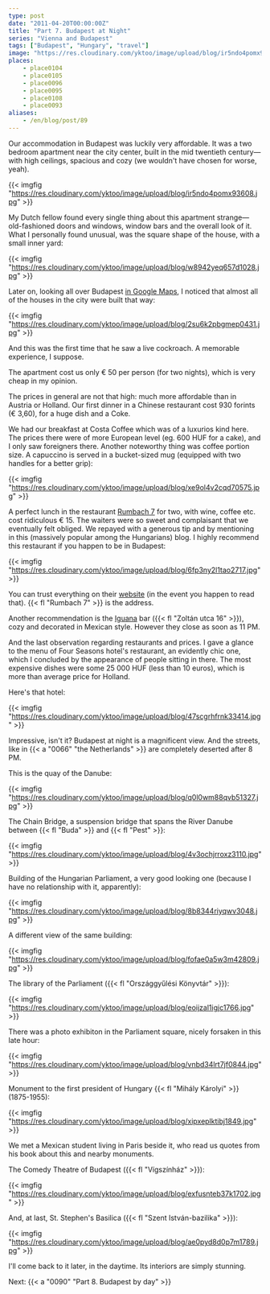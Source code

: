 ```yaml
---
type: post
date: "2011-04-20T00:00:00Z"
title: "Part 7. Budapest at Night"
series: "Vienna and Budapest"
tags: ["Budapest", "Hungary", "travel"]
image: "https://res.cloudinary.com/yktoo/image/upload/blog/ir5ndo4pomx93608.jpg"
places:
    - place0104
    - place0105
    - place0096
    - place0095
    - place0108
    - place0093
aliases:
    - /en/blog/post/89
---
```


Our accommodation in Budapest was luckily very affordable. It was a two bedroom apartment near the city center, built in the mid twentieth century—with high ceilings, spacious and cozy (we wouldn't have chosen for worse, yeah).

{{< imgfig "https://res.cloudinary.com/yktoo/image/upload/blog/ir5ndo4pomx93608.jpg" >}}

<!--more-->

My Dutch fellow found every single thing about this apartment strange—old-fashioned doors and windows, window bars and the overall look of it. What I personally found unusual, was the square shape of the house, with a small inner yard:

{{< imgfig "https://res.cloudinary.com/yktoo/image/upload/blog/w8942yeq657d1028.jpg" >}}

Later on, looking all over Budapest [in Google Maps](http://goo.gl/ARgrv), I noticed that almost all of the houses in the city were built that way:

{{< imgfig "https://res.cloudinary.com/yktoo/image/upload/blog/2su6k2pbgmep0431.jpg" >}}

And this was the first time that he saw a live cockroach. A memorable experience, I suppose.

The apartment cost us only € 50 per person (for two nights), which is very cheap in my opinion.

The prices in general are not that high: much more affordable than in Austria or Holland. Our first dinner in a Chinese restaurant cost 930 forints (€ 3,60), for a huge dish and a Coke.

We had our breakfast at Costa Coffee which was of a luxurios kind here. The prices there were of more European level (eg. 600 HUF for a cake), and I only saw foreigners there. Another noteworthy thing was coffee portion size. A capuccino is served in a bucket-sized mug (equipped with two handles for a better grip):

{{< imgfig "https://res.cloudinary.com/yktoo/image/upload/blog/xe9ol4v2cqd70575.jpg" >}}

A perfect lunch in the restaurant [Rumbach 7](http://www.rumbach7.hu/) for two, with wine, coffee etc. cost ridiculous € 15. The waiters were so sweet and complaisant that we eventually felt obliged. We repayed with a generous tip and by mentioning in this (massively popular among the Hungarians) blog. I highly recommend this restaurant if you happen to be in Budapest:

{{< imgfig "https://res.cloudinary.com/yktoo/image/upload/blog/6fp3ny2l1tao2717.jpg" >}}

You can trust everything on their [website](http://www.rumbach7.hu/) (in the event you happen to read that). {{< fl "Rumbach 7" >}} is the address.

Another recommendation is the [Iguana](http://www.iguana.hu/) bar ({{< fl "Zoltán utca 16" >}}), cozy and decorated in Mexican style. However they close as soon as 11 PM.

And the last observation regarding restaurants and prices. I gave a glance to the menu of Four Seasons hotel's restaurant, an evidently chic one, which I concluded by the appearance of people sitting in there. The most expensive dishes were some 25 000 HUF (less than 10 euros), which is more than average price for Holland.

Here's that hotel:

{{< imgfig "https://res.cloudinary.com/yktoo/image/upload/blog/47scgrhfrnk33414.jpg" >}}

Impressive, isn't it? Budapest at night is a magnificent view. And the streets, like in {{< a "0066" "the Netherlands" >}} are completely deserted after 8 PM.

This is the quay of the Danube:

{{< imgfig "https://res.cloudinary.com/yktoo/image/upload/blog/q0l0wm88qvb51327.jpg" >}}

The Chain Bridge, a suspension bridge that spans the River Danube between {{< fl "Buda" >}} and {{< fl "Pest" >}}:

{{< imgfig "https://res.cloudinary.com/yktoo/image/upload/blog/4v3ochjrroxz3110.jpg" >}}

Building of the Hungarian Parliament, a very good looking one (because I have no relationship with it, apparently):

{{< imgfig "https://res.cloudinary.com/yktoo/image/upload/blog/8b8344riyqwv3048.jpg" >}}

A different view of the same building:

{{< imgfig "https://res.cloudinary.com/yktoo/image/upload/blog/fofae0a5w3m42809.jpg" >}}

The library of the Parliament ({{< fl "Országgyűlési Könyvtár" >}}):

{{< imgfig "https://res.cloudinary.com/yktoo/image/upload/blog/eoijzal1igjc1766.jpg" >}}

There was a photo exhibiton in the Parliament square, nicely forsaken in this late hour:

{{< imgfig "https://res.cloudinary.com/yktoo/image/upload/blog/vnbd34lrt7jf0844.jpg" >}}

Monument to the first president of Hungary {{< fl "Mihály Károlyi" >}} (1875-1955):

{{< imgfig "https://res.cloudinary.com/yktoo/image/upload/blog/xipxeplktibj1849.jpg" >}}

We met a Mexican student living in Paris beside it, who read us quotes from his book about this and nearby monuments.

The Comedy Theatre of Budapest ({{< fl "Vígszínház" >}}):

{{< imgfig "https://res.cloudinary.com/yktoo/image/upload/blog/exfusnteb37k1702.jpg" >}}

And, at last, St. Stephen's Basilica ({{< fl "Szent István-bazilika" >}}):

{{< imgfig "https://res.cloudinary.com/yktoo/image/upload/blog/ae0pyd8d0p7m1789.jpg" >}}

I'll come back to it later, in the daytime. Its interiors are simply stunning.

Next: {{< a "0090" "Part 8. Budapest by day" >}}
